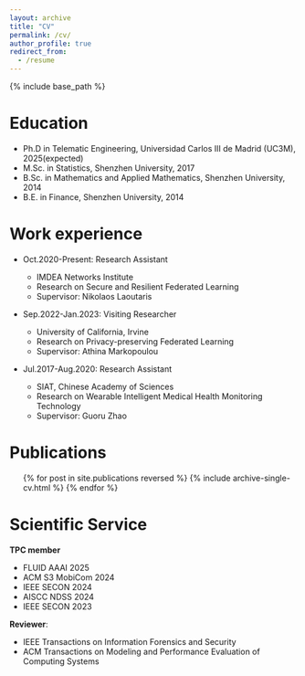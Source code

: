 ```yaml
---
layout: archive
title: "CV"
permalink: /cv/
author_profile: true
redirect_from:
  - /resume
---
```


{% include base_path %}

Education
======
* Ph.D in Telematic Engineering, Universidad Carlos III de Madrid (UC3M), 2025(expected)
* M.Sc. in Statistics, Shenzhen University, 2017
* B.Sc. in Mathematics and Applied Mathematics, Shenzhen University, 2014
* B.E. in Finance, Shenzhen University, 2014

Work experience
======
* Oct.2020-Present: Research Assistant
  * IMDEA Networks Institute
  * Research on Secure and Resilient Federated Learning
  * Supervisor: Nikolaos Laoutaris

* Sep.2022-Jan.2023: Visiting Researcher
  * University of California, Irvine
  * Research on Privacy-preserving Federated Learning
  * Supervisor: Athina Markopoulou

* Jul.2017-Aug.2020: Research Assistant
  * SIAT, Chinese Academy of Sciences 
  * Research on Wearable Intelligent Medical Health Monitoring Technology
  * Supervisor: Guoru Zhao


Publications
======
  <ul>{% for post in site.publications reversed %}
    {% include archive-single-cv.html %}
  {% endfor %}</ul>

  
Scientific Service
======
**TPC member**
 - FLUID AAAI 2025
 - ACM S3 MobiCom 2024
 - IEEE SECON 2024
 - AISCC NDSS 2024
 - IEEE SECON 2023

**Reviewer**: 
 - IEEE Transactions on Information Forensics and Security
 - ACM Transactions on Modeling and Performance Evaluation of Computing Systems

